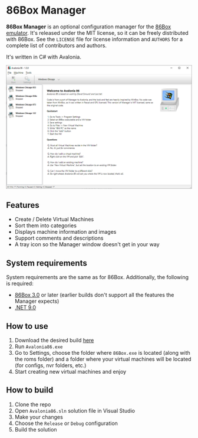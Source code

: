 # 86Box Manager
**86Box Manager** is an optional configuration manager for the [86Box emulator](https://github.com/86Box/86Box). It's released under the MIT license, so it can be freely distributed with 86Box. See the `LICENSE` file for license information and `AUTHORS` for a complete list of contributors and authors.

It's written in C# with Avalonia.

![Desktop](/images/UI.png?raw=true)

## Features
* Create / Delete Virtual Machines
* Sort them into categories
* Displays machine information and images
* Support comments and descriptions
* A tray icon so the Manager window doesn't get in your way

## System requirements
System requirements are the same as for 86Box. Additionally, the following is required:  

* [86Box 3.0](https://github.com/86Box/86Box/releases) or later (earlier builds don't support all the features the Manager expects)
* [.NET 9.0](https://dotnet.microsoft.com/download/dotnet/9.0)

## How to use
1. Download the desired build [here](https://github.com/notBald/Avalonia86/releases)
2. Run `Avalonia86.exe`
3. Go to Settings, choose the folder where `86Box.exe` is located (along with the roms folder) and a folder where your virtual machines will be located (for configs, nvr folders, etc.)
4. Start creating new virtual machines and enjoy

## How to build
1. Clone the repo
2. Open `Avalonia86.sln` solution file in Visual Studio
3. Make your changes
4. Choose the `Release` or `Debug` configuration
5. Build the solution
